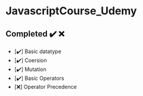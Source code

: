 # JavascriptCourse_Udemy

## Completed ✔️ ❌

- [✔️] Basic datatype
- [✔️] Coersion
- [✔️] Mutation
- [✔️] Basic Operators
- [❌] Operator Precedence
